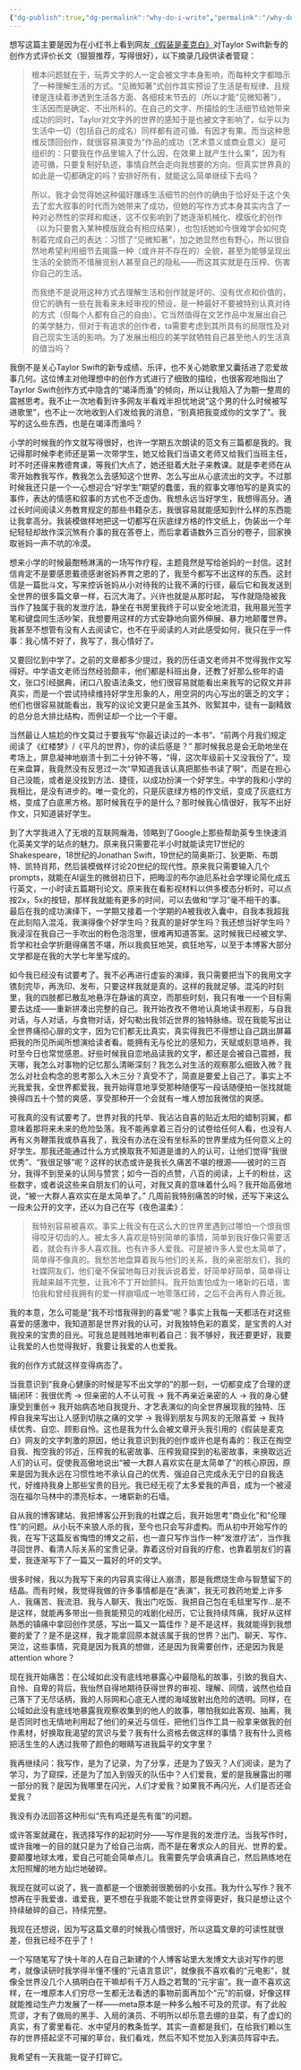 ```yaml
---
{"dg-publish":true,"dg-permalink":"why-do-i-write","permalink":"/why-do-i-write/"}
---
```



想写这篇主要是因为在小红书上看到网友[《假装是麦克白》](https://www.xiaohongshu.com/user/profile/60f594f7000000000101e2cb?xhsshare=CopyLink&appuid=5c0103cf6b58b72a33946fc1&apptime=1714378409)对Taylor Swift新专的创作方式评价长文（狠狠推荐，写得很好），以下摘录几段供读者管窥：
>根本问题就在于，玩弄文字的人一定会被文字本身影响，而每种文字都暗示了一种理解生活的方式。“见微知著”式创作其实预设了生活是有规律、且规律是连续着渗透到生活各方面、各细枝末节去的（所以才能“见微知著”），生活因而是确定、不出所料的。在自己的文字、所描绘的生活细节给她带来成功的同时，Taylor对文字外的世界的感知于是也被文字影响了，似乎以为生活中一切（包括自己的成名）同样都有迹可循、有因才有果。而当这种思维反馈回创作，就很容易演变为“作品的成功（艺术意义或商业意义）是可组织的：只要我在作品里输入了什么因，在效果上就产生什么果”，因为有迹可循，只要复制好轨迹，事情自然会走向我想要的方向。但真实世界真的如此是一切都确定的吗？安排好所有，就能这么简单继续下去吗？  
>
>所以，我才会觉得她这种偏好雕琢生活细节的创作的确由于恰好处于这个失去了宏大叙事的时代而为她带来了成功，但她的写作方式本身其实内含了一种对必然性的崇拜和痴迷，这不仅影响到了她逐渐机械化、模版化的创作（以为只要套入某种模版就会有相应结果），也包括她如今很难学会如何克制着完成自己的表达：习惯了“见微知著”，加之她显然也有野心，所以很自然地希望利用细节去揭露一种（或许并不存在的）全貌，甚至为能够呈现出生活的全貌而不惜展览别人甚至自己的隐私——而这其实就是在压榨、伤害你自己的生活。  
>
>而我绝不是说用这种方式去理解生活和创作就是坏的、没有优点和价值的，但它的确有一些在我看来未经审视的预设，是一种最好不要被特别认真对待的方式（但每个人都有自己的自由）。它当然值得在文艺作品中发展出自己的美学魅力，但对于有追求的创作者，ta需要考虑到其所具有的局限性及对自己现实生活的影响。为了发展出相应的美学就牺牲自己甚至他人的生活真的值当吗？

我倒不是关心Taylor Swift的新专成绩、乐评，也不关心她歌里又囊括进了恋爱故事几何。这位博主对他理想中的创作方式进行了细致的描绘，也很客观地指出了Tayrlor Swift创作方式中隐含的“竭泽而渔”的倾向，所以让我陷入了为期一整周的震撼思考。我不止一次地看到许多网友半看戏半担忧地说“这个男的什么时候被写进歌里”，也不止一次地收到人们发给我的消息，“别真把我变成你的文学了”。我写的这么些东西，也是在竭泽而渔吗？

小学的时候我的作文就写得很好，也许一学期五次朗读的范文有三篇都是我的。我记得那时候李老师还是第一次带学生，她又给我们当语文老师又给我们当班主任，时不时还得来教德育课，等我们大点了，她还挺着大肚子来教课。就是李老师在从零开始教我写作，教我怎么去感知这个世界、怎么写出从心底流出的文字。不过那时候我还只是一个一心想迎合“好学生”期望的蠢蛋，我的叙事文哪怕写的是真实的事件，表达的情感和叙事的方式也不乏虚伪。我想永远当好学生，我想得高分。通过长时间阅读义务教育规定的那些书籍杂志，我很容易就能感知到什么样的东西能让我拿高分。我装模做样地把这一切都写在灰底绿方格的作文纸上，伪装出一个年纪轻轻却故作深沉煞有介事的我在答卷上，而后拿着语数外三百分的卷子，回家换取爸妈一声不吭的冷漠。

想来小学的时候最酣畅淋漓的一场写作疗程，主题竟然是写给爸妈的一封信。这封信肯定不是要感恩戴德感谢爸妈养育之恩的了，我至今都写不出这样的东西。这封信是一篇批斗文，写来控诉爸妈从小对待我的让我不满的行径，最后它和我发送到全世界的很多篇文章一样，石沉大海了。兴许也就是从那时起， 写作就隐隐被我当作了独属于我的发泄疗法，静坐在书房里我终于可以安全地流泪，我用晨光签字笔和键盘同生活吵架，我想要用这样的方式安静地向窗外伸展、暴力地颠覆世界。我甚至不想管有没有人去阅读它，也不在乎阅读的人对此感受如何，我只在乎一件事：我心情不好了，我写了，我心情好了。

又要回忆到中学了。之前的文章都多少提过，我的历任语文老师并不觉得我作文写得好。中学语文老师当然经验颇丰，他们都是科班出身，还教了好那么些年的语文，张口引经据典，闭口八股语法条文，他们很容易就能看出来我写的记叙文并非真实，而是一个尝试持续维持好学生形象的人，用空洞的内心写出的匮乏的文字；他们也很容易就能看出，我写的议论文更只是金玉其外、败絮其中，徒有一副精致的总分总大排比结构，而例证却一个比一个干瘪。

当然最让人尴尬的作文莫过于要我写“你最近读过的一本书”、“前两个月我们规定阅读了《红楼梦》/《平凡的世界》，你的读后感是？” 那时候我总是会无助地坐在考场上，屏息凝神地崩溃十到二十分钟不等，“得，这次年级前十又没我份了”。现在来盘算，我竟然没有反思过一次“早知道我该认真把那些书读了啊”，而是在担心自己没能，或者是没找到方法、捷径，以成功扮演一个好学生。中学的我和小学的我相比，是没有进步的。唯一变化的，只是灰底绿方格的作文纸，变成了灰底红方格，变成了白底黑方格。那时候我在乎的是什么？那时候我心情很好，我写不出好作文，只知道装好学生。

到了大学我进入了无垠的互联网瀚海，领略到了Google上那些帮助英专生快速消化英美文学的站点的魅力。原来我只需要花半小时就能读完17世纪的Shakespeare，18世纪的Jonathan Swift，19世纪的简奥斯汀、狄更斯、布朗特、凯特肖邦，然后装模做样讨论20世纪的现代性。原来我只需要输入几个prompts，就能在AI诞生的微弱初日下，把晦涩的布尔迪厄系社会学理论简化成五行英文，一小时读五篇期刊论文。原来我在看影视材料以供多模态分析时，可以点按2x，5x的按钮，那样我就能有更多的时间，可以去做和“学习”毫不相干的事。最后在我的成功演绎下，一学期又接着一个学期的A被我收入囊中，自我本我超我在此刻陷入混沌，我演得像个好学生吗？我真的是好学生吗？我还想当好学生吗？我浸淫在我自己一手吹出的粉色泡泡里，很难再知道答案。这时候我已经被文学、哲学和社会学折磨得痛苦不堪，所以我疯狂地哭，疯狂地写，以至于本博客大部分文学都是在我的大学七年里写成的。

如今我已经没有试要考了。我不必再进行虚妄的演绎，我只需要把当下的我用文字镌刻完毕，再洗印、发布，只要这样我就是真的，这样的我就足够。混沌的时刻里，我的四肢都已散乱地悬浮在静谧的真空，而那些时刻，我只有唯一一个目标需要去达成——重新拼凑出完整的自己。我开始孜孜不倦地认真地读书观影，与自我对话，与人对话，与食物对话，好勾勒出我邻近世界的独特脉络。现在我能写出让全世界痛彻心扉的文字，因为它们都无比真实，真实得我巴不得想让自己跳出屏幕把我的所见所闻所想演给读者看。能拥有无与伦比的感知力，天赋或刻意培养，我时至今日也常觉感恩。好些时候我自恋地品读我的文字，都还是会被自己震撼，我天哪，我怎么对事物的记忆那么清晰深刻？我怎么对生活的观察那么细致入微？我怎么对社会构念的思考那么入木三分？真受不了，简直是要爱上自己了。事实上不光我爱我，全世界都爱我，我开始得意地享受那种随便写一段话随便拍一张找就能换得四五十个赞的爽感，享受那种开一个会就有一堆人想加我微信的爽感。

可我真的没有试要考了。世界对我的托举、我沾沾自喜的贴近太阳的蜡制羽翼，都意味着那将来未来的危险坠落。我不能再拿着三百分的试卷给任何人看，也没有人再有义务鞭策我或恭喜我了，我没有办法在没有坐标系的世界里成为任何意义上的好学生。那我还能通过什么方式换取我不知道是谁的人的认可，让他们觉得“我很优秀”、“我很足够”呢？这样的状态或许是我长久痛苦不堪的根源——彼时的三百分，我得不到至亲的认同与赞赏；如今一百的点赞，八百的阅读，上千的粉丝，这些数字，或者说这些来自朋友们的认可，对我又真的意味着什么吗？我开始高傲地说，“被一大群人喜欢实在是太简单了。” 几周前我特别痛苦的时候，还写下来这么一段未公开的文字，还以为自己在写《夜色温柔》：
>我特别容易被喜欢。事实上我没有在这么大的世界里遇到过哪怕一个恨我恨得咬牙切齿的人。被太多人喜欢是特别简单的事情，简单到我好像只需要活着，就会有许多人喜欢我。也有许多人爱我。可是被许多人爱也太简单了，简单得不像真的。我愁苦地盘算着我与他们的关系，我的亲密朋友们，我的社媒网友们，他们毫不保留地每日对我诉说着爱，好简单好简单，简单得让我越来越不完整，让我冷不丁开始颤抖。我开始害怕成为一堵新的石墙，害怕我和曾经我拥有的爱一样崩塌成一地零落红砖，之后不会再有人靠近我。

我的本意，怎么可能是“我不珍惜我得到的喜爱”呢？事实上我每一天都活在对这些喜爱的感激中，我知道那是世界对我的认可，对我独特色彩的嘉奖，是宝贵的人对我投来的宝贵的目光。可我总是贱贱地审判着自己：我不够好，我还要更好，我要让我爱的人也觉得我好，我要让我爱的人也爱我。

我的创作方式就这样变得病态了。

当我意识到“我身心健康的时候是写不出文学的”的那一刻，一切都变成了合理的逻辑闭环：我很优秀 -> 但亲密的人不认可我 -> 我不再亲近亲密的人 -> 我的身心健康受到重创-> 我开始病态地自我提升、才艺表演似的向全世界展现我的独特、压榨自我来写出让人感到切肤之痛的文学 -> 我得到朋友与网友的无限喜爱 -> 我持续优秀、自恋、顾影自怜。这也是我为什么会被文章开头我引用的《假装是麦克白》网友的文字刺激的原因，他让我意识到我的创作或许也是有毒的：我正在掏空自我、掏空我的邻近，压榨我的私密故事、压榨我窥探到的私密故事，来换取远近人们的认可。促使我高傲地说出“被一大群人喜欢实在是太简单了”的核心原因，原来是因为我永远在习惯性地不承认自己的优秀、强迫自己完成永无宁日的自我迭代，好维持我身上那些宝贵的目光。我已经无视了太多爱我的声音，成为一个被浸泡在福尔马林中的漂亮标本，一堵崭新的石墙。

自从我的博客建站、我把博客公开到我的社媒之后，我开始思考“商业化”和“伦理性”的问题。从小玩不来狼人杀的我，至今也只会写非虚构。而从初中开始写作的我，在写下这篇反省悔悟的博文之前，也一直只写作当作一种“发泄疗法”，当作我寻回世界、看清人际关系的宝贵记录。靠着这份对自我的疗愈，也靠着朋友们的喜爱，我逐渐写下了一篇又一篇好的坏的文学。

很多时候，我以为我写下来的内容真实得让人崩溃，那是我燃烧生命与智慧留下的结晶。而有时候，我觉得我做的许多事情都是在“表演”，我无可救药地爱上许多人、我痛苦、我流泪、我与人聊天、我出门吃饭、我把自己包在毛毯里写作...是不是这样，就能再多带出一些我能预见的戏剧化经历，它让我持续阵痛，我好从这样熟悉的镇痛中拿回创作灵感，写出一篇又一篇佳作？是不是这样，我就能得到我想要的爱了？是不是这样，我才能拿回原本就该属于我的世界？出门、聊天、写作、哭泣，这些事情，究竟是因为我真的想做，还是因为我需要创作，还是因为我是attention whore？

现在我开始痛苦：在公域如此没有底线地暴露心中最隐私的故事，引致的我自大、自怜、自卑的背后，我怡然自得地期待获得世界的审视、理解、同情，诚然也给自己落下了无尽话柄，我的人际网和心底无人搅的海域放射出危险的透明。同样，在公域如此没有底线地暴露我观察收集到的他人的故事，哪怕我如此客观、抽离，我是否同时也无情地利用起了他们的亲近与信任，把他们当作工具一般拿来做我的创作素材，好换取我渴望的赏识与爱？我有什么资格去做这样的事情？我有什么资格把活生生的人透过我带了颜色的眼睛写进我扁平的文字里？

我再继续问：我写作，是为了记录，为了分享，还是为了毁灭？人们阅读，是为了学习，为了窥探，还是为了加入到毁灭的队伍中？人们爱我，爱的是我展露出的哪一部分的我？是因为我哪里在闪光，人们才爱我？如果我不再闪光，人们是否还会爱我？

我没有办法回答这种形似“先有鸡还是先有蛋”的问题。

或许答案就藏在，我选择写作的起初时分——写作是我的发泄疗法。当我写作时，或许我唯一的目的就只是为了给自己治病，而不是在奢求众人的目光、世界的爱。要颠覆地球太难，爱自己可能会简单点儿。我需要先学会填满自己，然后熟练地在太阳照耀的地方灿烂地破碎。

我现在就可以说了，我一直都是一个很脆弱很脆弱的小女孩。我为什么写作？我不想再在乎我爱谁、谁爱我，更不想在乎我能不能让世界变得更好，我只是想让这个持续破碎的自己，持续完整。

我现在还想说，因为写这篇文章的时候我心情很好，所以这篇文章的可读性就很差，但我已经不在乎了！

一个写随笔写了快十年的人在自己新建的个人博客站里大发博文大谈对写作的思考，就像读研时我学得半懂不懂的“元语言意识”，就像我不喜欢看的“元电影”，就像全世界没几个人搞明白在干嘛却有千万人趋之若鹜的“元宇宙”。我一直不喜欢这样，在一堆原本人们穷尽一生都无法看透的事物前面再加个“元”的前缀，好像这样就能推动生产力发展了一样——meta原本是一种多么触不可及的荒谬。有了此般荒谬，才有了做局的黑手、入局的演员、不明所以却乐意去绷的韭菜，有了虚幻的真实，有了雾里看花、水中望月的教条哲学。其实一直都是我们，在给我们赖以生存的世界搭起坚不可摧的草台，我们看戏，然后不知不觉加入到演员阵容中去。

我希望有一天我能一锭子打碎它。